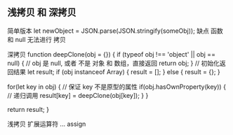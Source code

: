 <!--
 * @Author: hcs
 * @Date: 2023-04-17 09:34:23
 * @LastEditTime: 2023-04-18 11:34:25
 * @LastEditors: Do not edit
 * @Description: Modify here please
 * @FilePath: \git_program\FEStudy\手写代码\浅拷贝和深拷贝.md
-->
## 浅拷贝 和 深拷贝

简单版本 let newObject = JSON.parse(JSON.stringify(someObj));
缺点 函数 和 null 无法进行 拷贝

深拷贝
function deepClone(obj = {}) {
  if (typeof obj !== 'object' || obj == null) {
    // obj 是 null, 或者 不是 对象 和 数组，直接返回
    return obj;
  }
  // 初始化返回结果
  let result;
  if (obj instanceof Array) {
    result = [];
  } else {
    result = {};
  }

  for(let key in obj) {
    // 保证 key 不是原型的属性
    if(obj.hasOwnProperty(key)) {
      // 递归调用
      result[key] = deepClone(obj[key]);
    }
  }

  return result;
}



浅拷贝
扩展运算符 ... assign

